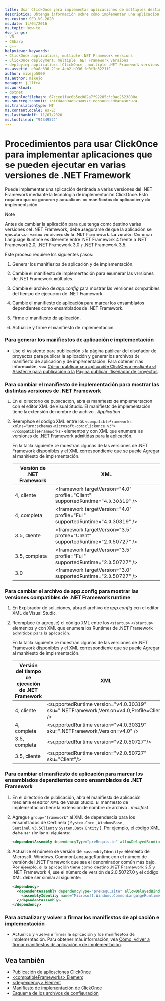 ```yaml
---
title: Usar ClickOnce para implementar aplicaciones de múltiples destinos
description: Obtenga información sobre cómo implementar una aplicación destinada a varias versiones del .NET Framework mediante la tecnología de implementación ClickOnce.
ms.custom: SEO-VS-2020
ms.date: 11/04/2016
ms.topic: how-to
dev_langs:
- VB
- CSharp
- C++
helpviewer_keywords:
- ClickOnce applications, multiple .NET Framework versions
- ClickOnce deployment, multiple .NET Framework versions
- deploying applications [ClickOnce], multiple .NET Framework versions
ms.assetid: e0a8c330-21bc-4eb2-b936-fd0f3c3221f1
author: mikejo5000
ms.author: mikejo
manager: jillfra
ms.workload:
- dotnet
ms.openlocfilehash: 67dcee1fac0b5ec082a7f92285c6c0ac2523800a
ms.sourcegitcommit: 75bfdaab9a8b23a097c1e8538ed1cde404305974
ms.translationtype: MT
ms.contentlocale: es-ES
ms.lasthandoff: 11/07/2020
ms.locfileid: "94349521"
---
```

# <a name="how-to-use-clickonce-to-deploy-applications-that-can-run-on-multiple-versions-of-the-net-framework"></a>Procedimientos para usar ClickOnce para implementar aplicaciones que se pueden ejecutar en varias versiones de .NET Framework
Puede implementar una aplicación destinada a varias versiones del .NET Framework mediante la tecnología de implementación ClickOnce. Esto requiere que se generen y actualicen los manifiestos de aplicación y de implementación.

> [!NOTE]
> Antes de cambiar la aplicación para que tenga como destino varias versiones del .NET Framework, debe asegurarse de que la aplicación se ejecuta con varias versiones de la .NET Framework. La versión Common Language Runtime es diferente entre .NET Framework 4 frente a .NET Framework 2,0, .NET Framework 3,0 y .NET Framework 3,5.

 Este proceso requiere los siguientes pasos:

1. Generar los manifiestos de aplicación y de implementación.

2. Cambie el manifiesto de implementación para enumerar las versiones de .NET Framework múltiples.

3. Cambie el archivo de *app.config* para mostrar las versiones compatibles del tiempo de ejecución de .NET Framework.

4. Cambie el manifiesto de aplicación para marcar los ensamblados dependientes como ensamblados de .NET Framework.

5. Firme el manifiesto de aplicación.

6. Actualice y firme el manifiesto de implementación.

### <a name="to-generate-the-application-and-deployment-manifests"></a>Para generar los manifiestos de aplicación e implementación

- Use el Asistente para publicación o la página publicar del diseñador de proyectos para publicar la aplicación y generar los archivos de manifiesto de aplicación y de implementación. Para obtener más información, vea [Cómo: publicar una aplicación ClickOnce mediante el Asistente para publicación o la](../deployment/how-to-publish-a-clickonce-application-using-the-publish-wizard.md) [Página publicar, diseñador de proyectos](../ide/reference/publish-page-project-designer.md).

### <a name="to-change-the-deployment-manifest-to-list-the-multiple-net-framework-versions"></a>Para cambiar el manifiesto de implementación para mostrar las distintas versiones de .NET Framework

1. En el directorio de publicación, abra el manifiesto de implementación con el editor XML de Visual Studio. El manifiesto de implementación tiene la extensión de nombre de archivo *. Application* .

2. Reemplace el código XML entre los `<compatibleFrameworks xmlns="urn:schemas-microsoft-com:clickonce.v2">` `</compatibleFrameworks>` elementos y con XML que enumera las versiones de .NET Framework admitidas para la aplicación.

     En la tabla siguiente se muestran algunas de las versiones de .NET Framework disponibles y el XML correspondiente que se puede Agregar al manifiesto de implementación.

    |Versión de .NET Framework|XML|
    |----------------------------|---------|
    |4, cliente|\<framework targetVersion="4.0" profile="Client" supportedRuntime="4.0.30319" />|
    |4, completa|\<framework targetVersion="4.0" profile="Full" supportedRuntime="4.0.30319" />|
    |3.5, cliente|\<framework targetVersion="3.5" profile="Client" supportedRuntime="2.0.50727" />|
    |3.5, completa|\<framework targetVersion="3.5" profile="Full" supportedRuntime="2.0.50727" />|
    |3.0|\<framework targetVersion="3.0" supportedRuntime="2.0.50727" />|

### <a name="to-change-the-appconfig-file-to-list-the-compatible-net-framework-runtime-versions"></a>Para cambiar el archivo de app.config para mostrar las versiones compatibles de .NET Framework runtime

1. En Explorador de soluciones, abra el archivo de *app.config* con el editor XML de Visual Studio.

2. Reemplace (o agregue) el código XML entre los `<startup>` `</startup>` elementos y con XML que enumera los Runtimes de .NET Framework admitidos para la aplicación.

     En la tabla siguiente se muestran algunas de las versiones de .NET Framework disponibles y el XML correspondiente que se puede Agregar al manifiesto de implementación.

    |Versión del tiempo de ejecución de .NET Framework|XML|
    |------------------------------------|---------|
    |4, cliente|\<supportedRuntime version="v4.0.30319" sku=".NETFramework,Version=v4.0,Profile=Client" />|
    |4, completa|\<supportedRuntime version="v4.0.30319" sku=".NETFramework,Version=v4.0" />|
    |3.5, completa|\<supportedRuntime version="v2.0.50727"/>|
    |3.5, cliente|\<supportedRuntime version="v2.0.50727" sku="Client"/>|

### <a name="to-change-the-application-manifest-to-mark-dependent-assemblies-as-net-framework-assemblies"></a>Para cambiar el manifiesto de aplicación para marcar los ensamblados dependientes como ensamblados de .NET Framework

1. En el directorio de publicación, abra el manifiesto de aplicación mediante el editor XML de Visual Studio. El manifiesto de implementación tiene la extensión de nombre de archivo *. manifest* .

2. Agregue `group="framework"` al XML de dependencia para los ensamblados de Centinela ( `System.Core` , `WindowsBase` , `Sentinel.v3.5Client` y `System.Data.Entity` ). Por ejemplo, el código XML debe ser similar al siguiente:

   ```xml
   <dependentAssembly dependencyType="preRequisite" allowDelayedBinding="true" group="framework">
   ```

3. Actualice el número de versión del `<assemblyIdentity>` elemento de Microsoft. Windows. CommonLanguageRuntime con el número de versión del .NET Framework que sea el denominador común más bajo. Por ejemplo, si la aplicación tiene como destino .NET Framework 3,5 y .NET Framework 4, use el número de versión de 2.0.50727.0 y el código XML debe ser similar al siguiente:

   ```xml
   <dependency>
     <dependentAssembly dependencyType="preRequisite" allowDelayedBinding="true">
       <assemblyIdentity name="Microsoft.Windows.CommonLanguageRuntime" version="2.0.50727.0" />
     </dependentAssembly>
   </dependency>
   ```

### <a name="to-update-and-re-sign-the-application-and-deployment-manifests"></a>Para actualizar y volver a firmar los manifiestos de aplicación e implementación

- Actualice y vuelva a firmar la aplicación y los manifiestos de implementación. Para obtener más información, vea [Cómo: volver a firmar manifiestos de aplicación y de implementación](../deployment/how-to-re-sign-application-and-deployment-manifests.md).

## <a name="see-also"></a>Vea también
- [Publicación de aplicaciones ClickOnce](../deployment/publishing-clickonce-applications.md)
- [\<compatibleFrameworks> Element](../deployment/compatibleframeworks-element-clickonce-deployment.md)
- [\<dependency> Element](../deployment/dependency-element-clickonce-application.md)
- [Manifiesto de implementación de ClickOnce](../deployment/clickonce-deployment-manifest.md)
- [Esquema de los archivos de configuración](/dotnet/framework/configure-apps/file-schema/index)
